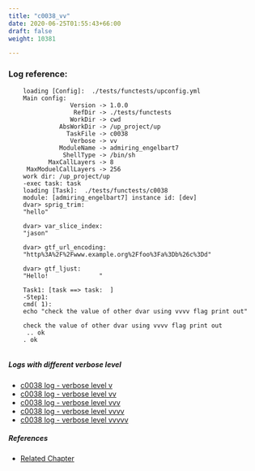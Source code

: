 ```yaml
---
title: "c0038_vv"
date: 2020-06-25T01:55:43+66:00
draft: false
weight: 10381

---
```


### Log reference: <no value>

```
    loading [Config]:  ./tests/functests/upconfig.yml
    Main config:
                 Version -> 1.0.0
                  RefDir -> ./tests/functests
                 WorkDir -> cwd
              AbsWorkDir -> /up_project/up
                TaskFile -> c0038
                 Verbose -> vv
              ModuleName -> admiring_engelbart7
               ShellType -> /bin/sh
           MaxCallLayers -> 8
     MaxModuelCallLayers -> 256
    work dir: /up_project/up
    -exec task: task
    loading [Task]:  ./tests/functests/c0038
    module: [admiring_engelbart7] instance id: [dev]
    dvar> sprig_trim:
    "hello"
    
    dvar> var_slice_index:
    "jason"
    
    dvar> gtf_url_encoding:
    "http%3A%2F%2Fwww.example.org%2Ffoo%3Fa%3Db%26c%3Dd"
    
    dvar> gtf_ljust:
    "Hello!              "
    
    Task1: [task ==> task:  ]
    -Step1:
    cmd( 1):
    echo "check the value of other dvar using vvvv flag print out"
    
    check the value of other dvar using vvvv flag print out
     .. ok
    . ok
    
```

##### Logs with different verbose level
* [c0038 log - verbose level v](../../logs/c0038_v)
* [c0038 log - verbose level vv](../../logs/c0038_vv)
* [c0038 log - verbose level vvv](../../logs/c0038_vvv)
* [c0038 log - verbose level vvvv](../../logs/c0038_vvvv)
* [c0038 log - verbose level vvvvv](../../logs/c0038_vvvvv)

##### References
* [Related Chapter](../../template/c0038)
